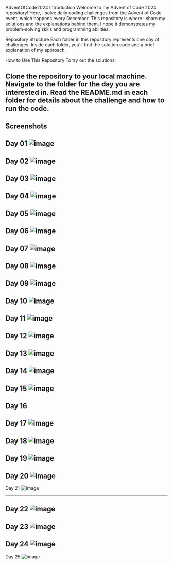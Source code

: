 AdventOfCode2024
Introduction
Welcome to my Advent of Code 2024 repository! Here, I solve daily coding challenges from the Advent of Code event, which happens every December. This repository is where I share my solutions and the explanations behind them. I hope it demonstrates my problem-solving skills and programming abilities.

Repository Structure
Each folder in this repository represents one day of challenges. Inside each folder, you'll find the solution code and a brief explanation of my approach.

How to Use This Repository
To try out the solutions:

Clone the repository to your local machine.
Navigate to the folder for the day you are interested in.
Read the README.md in each folder for details about the challenge and how to run the code.
-------------------------------------------------------------------------------------------------------------------------------------------------------------------------------------------------------------------
Screenshots
-------------------------------------------------------------------------------------------------------------------------------------------------------------------------------------------------------------------
Day 01
![image](https://github.com/user-attachments/assets/28998b49-340e-49d0-8873-ecd07ccc705d)
-------------------------------------------------------------------------------------------------------------------------------------------------------------------------------------------------------------------
Day 02
![image](https://github.com/user-attachments/assets/8368ad35-4a11-40a7-b28d-73b6f5fa9795)
-------------------------------------------------------------------------------------------------------------------------------------------------------------------------------------------------------------------
Day 03
![image](https://github.com/user-attachments/assets/65389ea4-0419-4231-bcca-5dfb4dd38664)
-------------------------------------------------------------------------------------------------------------------------------------------------------------------------------------------------------------------
Day 04
![image](https://github.com/user-attachments/assets/8aeda9d0-93ba-47e3-9d46-0fdb3df0ec27)
-------------------------------------------------------------------------------------------------------------------------------------------------------------------------------------------------------------------
Day 05
![image](https://github.com/user-attachments/assets/ce034c62-3828-4ebc-b940-596c52b2c9c7)
-------------------------------------------------------------------------------------------------------------------------------------------------------------------------------------------------------------------
Day 06
![image](https://github.com/user-attachments/assets/71384e51-2876-4564-9b97-a5c58dbe96c7)
-------------------------------------------------------------------------------------------------------------------------------------------------------------------------------------------------------------------
Day 07
![image](https://github.com/user-attachments/assets/afe70b41-db93-458f-82d9-20556af74a94)
-------------------------------------------------------------------------------------------------------------------------------------------------------------------------------------------------------------------
Day 08
![image](https://github.com/user-attachments/assets/8dd7ac67-b9a5-4ff2-844b-b6b216fde868)
-------------------------------------------------------------------------------------------------------------------------------------------------------------------------------------------------------------------
Day 09
![image](https://github.com/user-attachments/assets/347ac4a2-c3ba-4a75-a48f-b4064171f9bc)
-------------------------------------------------------------------------------------------------------------------------------------------------------------------------------------------------------------------
Day 10
![image](https://github.com/user-attachments/assets/4e9da929-0921-4bc2-b1ba-58e77dc826dc)
-------------------------------------------------------------------------------------------------------------------------------------------------------------------------------------------------------------------
Day 11
![image](https://github.com/user-attachments/assets/b785cd3f-6c9a-486a-80d0-b18bf79052a6)
-------------------------------------------------------------------------------------------------------------------------------------------------------------------------------------------------------------------
Day 12
![image](https://github.com/user-attachments/assets/f58488b6-37ff-46f3-b87f-12ba6b10975e)
-------------------------------------------------------------------------------------------------------------------------------------------------------------------------------------------------------------------
Day 13
![image](https://github.com/user-attachments/assets/52fccf7d-0190-48ac-b6ba-0247021a2ef7)
-------------------------------------------------------------------------------------------------------------------------------------------------------------------------------------------------------------------
Day 14
![image](https://github.com/user-attachments/assets/ad3138f8-e0dd-45fb-8839-7575b4093b6e)
-------------------------------------------------------------------------------------------------------------------------------------------------------------------------------------------------------------------
Day 15
![image](https://github.com/user-attachments/assets/3704ae6c-7a9d-41fd-905f-cf845bb3ddf2)
-------------------------------------------------------------------------------------------------------------------------------------------------------------------------------------------------------------------
Day 16
-------------------------------------------------------------------------------------------------------------------------------------------------------------------------------------------------------------------
Day 17
![image](https://github.com/user-attachments/assets/0b621bef-23d2-4f53-979d-93f7d6e8d063)
-------------------------------------------------------------------------------------------------------------------------------------------------------------------------------------------------------------------
Day 18
![image](https://github.com/user-attachments/assets/eea9ca01-d08b-45cb-9fa9-d670f2b6a08e)
-------------------------------------------------------------------------------------------------------------------------------------------------------------------------------------------------------------------
Day 19
![image](https://github.com/user-attachments/assets/7934f2c4-bde2-47c1-a23e-206b5656d3b1)
-------------------------------------------------------------------------------------------------------------------------------------------------------------------------------------------------------------------
Day 20
![image](https://github.com/user-attachments/assets/3adbdd65-8591-404a-8ab1-79073bebdf66)
-------------------------------------------------------------------------------------------------------------------------------------------------------------------------------------------------------------------
Day 21
![image](https://github.com/user-attachments/assets/e39f3aa4-04a2-4168-ba74-73ac72f3b684)

-------------------------------------------------------------------------------------------------------------------------------------------------------------------------------------------------------------------
Day 22
![image](https://github.com/user-attachments/assets/38c09d2d-9a2b-48d4-8e5f-5e259108d419)
-------------------------------------------------------------------------------------------------------------------------------------------------------------------------------------------------------------------
Day 23
![image](https://github.com/user-attachments/assets/aad23fd3-ea6a-41e0-8c6c-09ec63fcfbeb)
-------------------------------------------------------------------------------------------------------------------------------------------------------------------------------------------------------------------
Day 24
![image](https://github.com/user-attachments/assets/b22ed4ff-83f9-4a05-8ed9-579e1c835b1a)
------------------------------------------------------------------------------------------------------------------------------------------------------------------------------------------------------
Day 25
![image](https://github.com/user-attachments/assets/eccb8fa5-c9fa-4411-87b4-c4af995c3f6d)




















